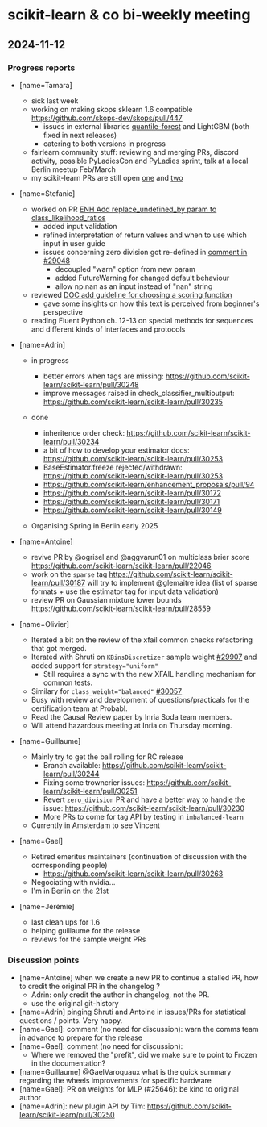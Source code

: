 # scikit-learn & co bi-weekly meeting

## 2024-11-12

### Progress reports

- [name=Tamara]
    - sick last week
    - working on making skops sklearn 1.6 compatible https://github.com/skops-dev/skops/pull/447
        - issues in external libraries [quantile-forest](https://github.com/zillow/quantile-forest/issues/103) and LightGBM (both fixed in next releases)
        - catering to both versions in progress
    - fairlearn community stuff: reviewing and merging PRs, discord activity, possible PyLadiesCon and PyLadies sprint, talk at a local Berlin meetup Feb/March
    - my scikit-learn PRs are still open [one](https://github.com/scikit-learn/scikit-learn/pull/29980) and [two](https://github.com/scikit-learn/scikit-learn/pull/29988)
- [name=Stefanie]
    - worked on PR [ENH Add replace_undefined_by param to class_likelihood_ratios](https://github.com/scikit-learn/scikit-learn/pull/29288)
        - added input validation
        - refined interpretation of return values and when to use which input in user guide
        - issues concerning zero division got re-defined in [comment in #29048](https://github.com/scikit-learn/scikit-learn/issues/29048#issuecomment-2460062084)
            - decoupled "warn" option from new param
            - added FutureWarning for changed default behaviour
            - allow np.nan as an input instead of "nan" string
    - reviewed [DOC add guideline for choosing a scoring function](https://github.com/scikit-learn/scikit-learn/pull/11430)
        - gave some insights on how this text is perceived from beginner's perspective
    - reading Fluent Python ch. 12-13 on special methods for sequences and different kinds of interfaces and protocols

- [name=Adrin]
    - in progress
        - better errors when tags are missing: https://github.com/scikit-learn/scikit-learn/pull/30248
        - improve messages raised in check_classifier_multioutput: https://github.com/scikit-learn/scikit-learn/pull/30235
    - done
        - inheritence order check: https://github.com/scikit-learn/scikit-learn/pull/30234
        - a bit of how to develop your estimator docs: https://github.com/scikit-learn/scikit-learn/pull/30253
        - BaseEstimator.freeze rejected/withdrawn: https://github.com/scikit-learn/scikit-learn/pull/30253
        - https://github.com/scikit-learn/enhancement_proposals/pull/94
        - https://github.com/scikit-learn/scikit-learn/pull/30172
        - https://github.com/scikit-learn/scikit-learn/pull/30171
        - https://github.com/scikit-learn/scikit-learn/pull/30149

    - Organising Spring in Berlin early 2025

- [name=Antoine]
    - revive PR by @ogrisel and @aggvarun01 on multiclass brier score
https://github.com/scikit-learn/scikit-learn/pull/22046
    - work on the `sparse` tag
https://github.com/scikit-learn/scikit-learn/pull/30187
will try to implement @glemaitre idea (list of sparse formats + use the estimator tag for input data validation)
    - review PR on Gaussian mixture lower bounds
https://github.com/scikit-learn/scikit-learn/pull/28559

- [name=Olivier]
    - Iterated a bit on the review of the xfail common checks refactoring that got merged.
    - Iterated with Shruti on `KBinsDiscretizer` sample weight [#29907](https://github.com/scikit-learn/scikit-learn/pull/29907) and added support for `strategy="uniform"`
        - Still requires a sync with the new XFAIL handling mechanism for common tests.
    - Similary for `class_weight="balanced"` [#30057](https://github.com/scikit-learn/scikit-learn/pull/30057)
    - Busy with review and development of questions/practicals for the certification team at Probabl.
    - Read the Causal Review paper by Inria Soda team members.
    - Will attend hazardous meeting at Inria on Thursday morning.


- [name=Guillaume]
    - Mainly try to get the ball rolling for RC release
        - Branch available: https://github.com/scikit-learn/scikit-learn/pull/30244
        - Fixing some trowncrier issues: https://github.com/scikit-learn/scikit-learn/pull/30251
        - Revert `zero_division` PR and have a better way to handle the issue: https://github.com/scikit-learn/scikit-learn/pull/30230
        - More PRs to come for tag API by testing in `imbalanced-learn`
    - Currently in Amsterdam to see Vincent

- [name=Gael]
    - Retired emeritus maintainers (continuation of discussion with the corresponding people)
        - https://github.com/scikit-learn/scikit-learn/pull/30263
    - Negociating with nvidia...
    - I'm in Berlin on the 21st

- [name=Jérémie]
    - last clean ups for 1.6
    - helping guillaume for the release
    - reviews for the sample weight PRs

### Discussion points

- [name=Antoine] when we create a new PR to continue a stalled PR, how to credit the original PR in the changelog ?
    - Adrin: only credit the author in changelog, not the PR.
    - use the original git-history
- [name=Adrin] pinging Shruti and Antoine in issues/PRs for statistical questions / points. Very happy.
- [name=Gael]: comment (no need for discussion): warn the comms team in advance to prepare for the release
- [name=Gael]: comment (no need for discussion):
    - Where we removed the "prefit", did we make sure to point to Frozen in the documentation?
- [name=Guillaume] @GaelVaroquaux what is the quick summary regarding the wheels improvements for specific hardware
- [name=Gael]: PR on weights for MLP (#25646): be kind to original author
- [name=Adrin]: new plugin API by Tim: https://github.com/scikit-learn/scikit-learn/pull/30250
